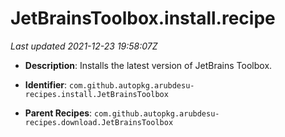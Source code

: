 # JetBrainsToolbox.install.recipe

_Last updated 2021-12-23 19:58:07Z_

- **Description**: Installs the latest version of JetBrains Toolbox.

- **Identifier**: `com.github.autopkg.arubdesu-recipes.install.JetBrainsToolbox`

- **Parent Recipes**: `com.github.autopkg.arubdesu-recipes.download.JetBrainsToolbox`